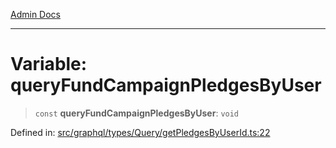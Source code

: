 [Admin Docs](/)

***

# Variable: queryFundCampaignPledgesByUser

> `const` **queryFundCampaignPledgesByUser**: `void`

Defined in: [src/graphql/types/Query/getPledgesByUserId.ts:22](https://github.com/Sourya07/talawa-api/blob/2dc82649c98e5346c00cdf926fe1d0bc13ec1544/src/graphql/types/Query/getPledgesByUserId.ts#L22)
